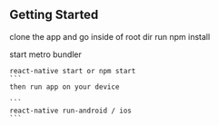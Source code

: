 ## Getting Started

clone the app and go inside of root dir run
npm install

start metro bundler
````
react-native start or npm start
```
then run app on your device

```
react-native run-android / ios
```